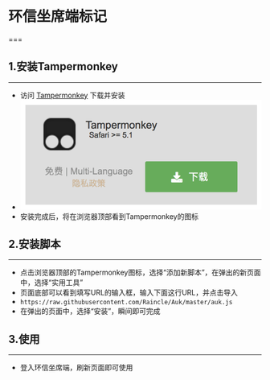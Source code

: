# 环信坐席端标记
===
## 1.安装Tampermonkey
---
* 访问 [Tampermonkey](http://tampermonkey.net) 下载并安装
* ![下载](https://raw.githubusercontent.com/Raincle/Auk/master/imgs/install.png)
* 安装完成后，将在浏览器顶部看到Tampermonkey的图标

## 2.安装脚本
---
* 点击浏览器顶部的Tampermonkey图标，选择“添加新脚本”，在弹出的新页面中，选择“实用工具”
* 页面底部可以看到填写URL的输入框，输入下面这行URL，并点击导入
* `https://raw.githubusercontent.com/Raincle/Auk/master/auk.js` 
* 在弹出的页面中，选择“安装”，瞬间即可完成

## 3.使用
---
* 登入环信坐席端，刷新页面即可使用
